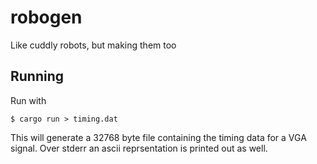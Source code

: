 # robogen
Like cuddly robots, but making them too

## Running

Run with
```
$ cargo run > timing.dat
```

This will generate a 32768 byte file containing the timing data for a VGA signal.
Over stderr an ascii reprsentation is printed out as well.
